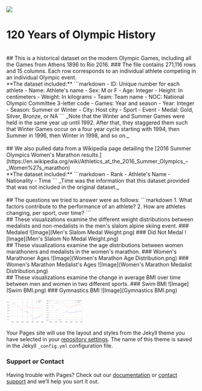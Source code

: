 <html>
  <img src ="https://upload.wikimedia.org/wikipedia/commons/thumb/5/5c/Olympic_rings_without_rims.svg/1200px-Olympic_rings_without_rims.svg.png">
</html>

# 120 Years of Olympic History 
<br/>
## This is a historical dataset on the modern Olympic Games, including all the Games from Athens 1896 to Rio 2016. 
### The file contains 271,116 rows and 15 columns. Each row corresponds to an individual athlete competing in an individual Olympic event. 
<br/>
**The dataset included:**
```markdown
- ID: Unique number for each athlete
- Name: Athlete's name
- Sex: M or F
- Age: Integer
- Height: In centimeters
- Weight: In kilograms
- Team: Team name
- NOC: National Olympic Committee 3-letter code
- Games: Year and season
- Year: Integer
- Season: Summer or Winter
- City: Host city
- Sport
- Event
- Medal: Gold, Silver, Bronze, or NA
```
_Note that the Winter and Summer Games were held in the same year up until 1992. After that, they staggered them such that Winter Games occur on a four year cycle starting with 1994, then Summer in 1996, then Winter in 1998, and so on._
<br/>
<br/>
## We also pulled data from a Wikipedia page detailing the [2016 Summer Olympics Women's Marathon results.](https://en.wikipedia.org/wiki/Athletics_at_the_2016_Summer_Olympics_–_Women%27s_marathon) 
<br/>
**The dataset included:**
```markdown
- Rank
- Athlete's Name
- Nationality
- Time
```
_Time was the information that this dataset provided that was not included in the original dataset._
<br/>
<br/>
## The questions we tried to answer were as follows:
```markdown
1. What factors contribute to the performance of an athlete?
2. How are athletes changing, per sport, over time?
```
<br/>
## These visualizations examine the different weight distributions between medalists and non-medalists in the men's slalom alpine skiing event. 
### Medaled 
![Image](Men's Slalom Medal Weight.png)
### Did Not Medal 
![Image](Men's Slalom No Medal Weight.png)

<br/>
## These visualizations examine the age distributions between women marathoners and medalists in the women's marathon.
### Women's Marathoner Ages
![Image](Women's Marathon Age Distribution.png)
### Women's Marathon Medalist's Ages
![Image](Women's Marathon Medalist Distribution.png)

<br/>
## These visualizations examine the change in average BMI over time between men and women in two different sports. 
### Swim BMI
![Image](Swim BMI.png)
### Gymnastics BMI
![Image](Gymnastics BMI.png)


<p float="left">
  <img src="Gymnastics BMI.png" width="100" />
  <img src="Swim BMI.png" width="100" /> 
</p>





Your Pages site will use the layout and styles from the Jekyll theme you have selected in your [repository settings](https://github.com/goulce01/DataVisualizationProject/settings). The name of this theme is saved in the Jekyll `_config.yml` configuration file.

### Support or Contact

Having trouble with Pages? Check out our [documentation](https://help.github.com/categories/github-pages-basics/) or [contact support](https://github.com/contact) and we’ll help you sort it out.

